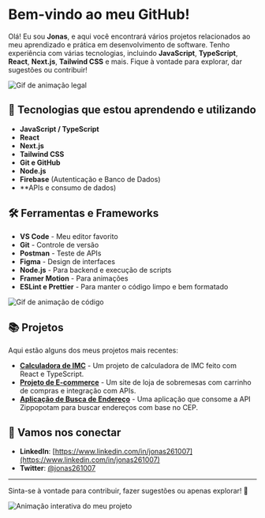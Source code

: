 # Bem-vindo ao meu GitHub!

Olá! Eu sou **Jonas**, e aqui você encontrará vários projetos relacionados ao meu aprendizado e prática em desenvolvimento de software. Tenho experiência com várias tecnologias, incluindo **JavaScript**, **TypeScript**, **React**, **Next.js**, **Tailwind CSS** e mais. Fique à vontade para explorar, dar sugestões ou contribuir!

![Gif de animação legal](https://media3.giphy.com/media/v1.Y2lkPTc5MGI3NjExYWZ2aXl5dHRkd2gwNXYyOHpxcHk5eW9hZHA5NzE4NmQwZGNpeDNrZSZlcD12MV9pbnRlcm5hbF9naWZfYnlfaWQmY3Q9cw/ZDCLEjA7mA266BSggO/giphy.gif)  

## 🚀 Tecnologias que estou aprendendo e utilizando

- **JavaScript / TypeScript**
- **React**
- **Next.js**
- **Tailwind CSS**
- **Git e GitHub**
- **Node.js**
- **Firebase** (Autenticação e Banco de Dados)
- **APIs e consumo de dados)

## 🛠️ Ferramentas e Frameworks

- **VS Code** - Meu editor favorito
- **Git** - Controle de versão
- **Postman** - Teste de APIs
- **Figma** - Design de interfaces
- **Node.js** - Para backend e execução de scripts
- **Framer Motion** - Para animações
- **ESLint e Prettier** - Para manter o código limpo e bem formatado

![Gif de animação de código](https://media.giphy.com/media/TL0O71R1Oxgk8/giphy.gif)

## 📚 Projetos

Aqui estão alguns dos meus projetos mais recentes:

- **[Calculadora de IMC](https://github.com/jonas261007/calculadora-de-imc)** - Um projeto de calculadora de IMC feito com React e TypeScript.
- **[Projeto de E-commerce](https://github.com/jonas261007/projeto-e-commerce)** - Um site de loja de sobremesas com carrinho de compras e integração com APIs.
- **[Aplicação de Busca de Endereço](https://github.com/jonas261007/busca-de-endereco)** - Uma aplicação que consome a API Zippopotam para buscar endereços com base no CEP.

## 💬 Vamos nos conectar

- **LinkedIn**: [https://www.linkedin.com/in/jonas261007](https://www.linkedin.com/in/jonas261007)
- **Twitter**: [@jonas261007](https://twitter.com/jonas261007)

---

Sinta-se à vontade para contribuir, fazer sugestões ou apenas explorar! 🙂

![Animação interativa do meu projeto](https://media.giphy.com/media/3o7qDLlSazL8g5z3Xu/giphy.gif)
